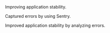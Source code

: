 Improving application stability.

Captured errors by using Sentry.

Improved application stability by analyzing errors.